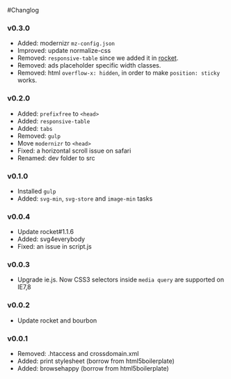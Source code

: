 #Changlog

### v0.3.0
+ Added: modernizr `mz-config.json`
+ Improved: update normalize-css
+ Removed: `responsive-table` since we added it in [rocket](https://github.com/ganlanyuan/rocket).
+ Removed: ads placeholder specific width classes.
+ Removed: html `overflow-x: hidden`, in order to make `position: sticky` works.

### v0.2.0
+ Added: `prefixfree` to `<head>`
+ Added: `responsive-table`
+ Added: `tabs`
+ Removed: `gulp`
+ Move `modernizr` to `<head>`
+ Fixed: a horizontal scroll issue on safari
+ Renamed: dev folder to src

### v0.1.0
+ Installed `gulp`
+ Added: `svg-min`, `svg-store` and `image-min` tasks

### v0.0.4 
+ Update rocket#1.1.6
+ Added: svg4everybody
+ Fixed: an issue in script.js

### v0.0.3
+ Upgrade ie.js. Now CSS3 selectors inside `media query` are supported on IE7,8

### v0.0.2
+ Update rocket and bourbon

### v0.0.1
+ Removed: .htaccess and crossdomain.xml
+ Added: print stylesheet (borrow from html5boilerplate)
+ Added: browsehappy (borrow from html5boilerplate)
